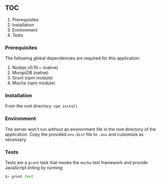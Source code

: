 ## TOC

1. Prerequisites
2. Installation
3. Environment
4. Tests

### Prerequisites

The following global dependencies are required for this application:

1. Nodejs v0.10.~ (native)
2. MongoDB (native)
3. Grunt (npm module)
4. Mocha (npm module)

### Installation

From the root directory: `npm install`

### Environment

The server won't run without an environment file in the root directory of the application. Copy the provided `env.dist` file to `.env` and customize as necessary.

### Tests

Tests are a `grunt` task that invoke the `mocha` test framework and provide JavaScript linting by running:

```bash
$> grunt test
```


